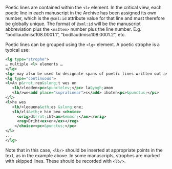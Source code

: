 Poetic lines are contained within the `<l>` element. In the critical view, each poetic line in each manuscript in the Archive has been assigned its own number, which is the `@xml:id` attribute value for that line and must therefore be globally unique. The format of `@xml:id` will be the manuscript abbreviation plus the `<msItem>` number plus the line number. E.g. “bodllaudmisc108.0001.1”, “bodllaudmisc108.0001.2”, etc.

Poetic lines can be grouped using the `<lg>` element. A poetic strophe is a typical use:

```xml
<lg type="strophe">
… multiple <l> elements …
</lg>
<lg> may also be used to designate spans of poetic lines written out as prose, as in the following example from Laȝamon’s Brut.
<lg type="continuous">
<l>An p&rrot;reo&slong;t wes on 
   <lb/>leoden<pc>&punctelev;</pc> la&yogh;amon 
   <lb/>we<add place="supralinear">s</add> ihoten<pc>&punctus;</pc>
</l>
<l>he wes 
   <lb/>leouena&eth;es &slong;one;
   <lb/>li&eth;e him beo <choice>
     <orig>d&rrot;iht<am>&emacr;</am></orig>
	 <reg>Driht<ex>en</ex></reg>
    </choice><pc>&punctus;</pc>
</l>
...
</lg>
```

Note that in this case, `<lb/>` should be inserted at appropriate points in the text, as in the example above. 
In some manuscripts, strophes are marked with skipped lines. These should be recorded with `<lb/>`.
